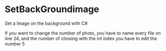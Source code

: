# SetBackGroundimage
Set a Image on the background with C#


If you want to change the number of photo, you have to name every file on line 24,
and the number of chosing with the int index you have to edit the number 5
